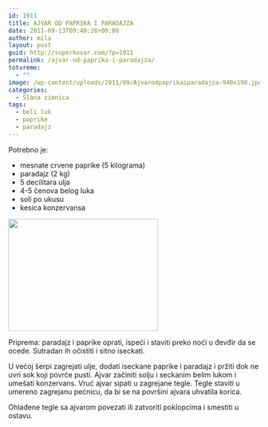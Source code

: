 ```yaml
---
id: 1911
title: AJVAR OD PAPRIKA I PARADAJZA
date: 2011-09-13T09:40:28+00:00
author: mila
layout: post
guid: http://superkuvar.com/?p=1911
permalink: /ajvar-od-paprika-i-paradajza/
totvreme:
  - ""
image: /wp-content/uploads/2011/09/Ajvarodpaprikaiparadajza-940x198.jpg
categories:
  - Slana zimnica
tags:
  - beli luk
  - paprike
  - paradajz
---
```

Potrebno je:

  * mesnate crvene paprike (5 kilograma)
  * paradajz (2 kg)
  * 5 decilitara ulja
  * 4-5 čenova belog luka
  * soli po ukusu
  * kesica konzervansa

<img class="alignnone size-medium wp-image-4166" title="Ajvarodpaprikaiparadajza" src="//superkuvar.com/wp-content/uploads/2011/09/Ajvarodpaprikaiparadajza-300x225.jpg" alt="" width="300" height="225" /> 

Priprema: paradajz i paprike oprati, ispeći i staviti preko noći u đevđir da se ocede. Sutradan ih očistiti i sitno iseckati.

U većoj šerpi zagrejati ulje, dodati iseckane paprike i paradajz i pržiti dok ne uvri sok koji povrće pusti. Ajvar začiniti solju i seckanim belim lukom i umešati konzervans. Vruć ajvar sipati u zagrejane tegle. Tegle staviti u umereno zagrejanu pećnicu, da bi se na površini ajvara uhvatila korica.

Ohlađene tegle sa ajvarom povezati ili zatvoriti poklopcima i smestiti u ostavu.